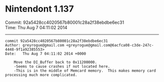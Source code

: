 # Nintendont 1.137
Commit: 92a5428cc4020567b80001c28a2f38ebdbe6ec31  
Time: Thu Aug 7 04:11:02 2014   

-----

```
commit 92a5428cc4020567b80001c28a2f38ebdbe6ec31
Author: greyrogue@gmail.com <greyrogue@gmail.com@6acfca08-c3de-247c-4448-9f1a92385553>
Date:   Thu Aug 7 04:11:02 2014 +0000

    Move the DI_Buffer back to 0x11200000.
    -Seems to cause crashes if not located here.
    -This is in the middle of Memcard memory.  This makes memory card processing much more complicated.
```
